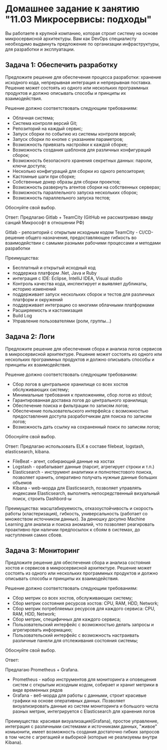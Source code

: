 # Домашнее задание к занятию "11.03 Микросервисы: подходы"

Вы работаете в крупной компанию, которая строит систему на основе микросервисной архитектуры.
Вам как DevOps специалисту необходимо выдвинуть предложение по организации инфраструктуры, для разработки и эксплуатации.


## Задача 1: Обеспечить разработку

Предложите решение для обеспечения процесса разработки: хранение исходного кода, непрерывная интеграция и непрерывная поставка. 
Решение может состоять из одного или нескольких программных продуктов и должно описывать способы и принципы их взаимодействия.

Решение должно соответствовать следующим требованиям:
- Облачная система;
- Система контроля версий Git;
- Репозиторий на каждый сервис;
- Запуск сборки по событию из системы контроля версий;
- Запуск сборки по кнопке с указанием параметров;
- Возможность привязать настройки к каждой сборке;
- Возможность создания шаблонов для различных конфигураций сборок;
- Возможность безопасного хранения секретных данных: пароли, ключи доступа;
- Несколько конфигураций для сборки из одного репозитория;
- Кастомные шаги при сборке;
- Собственные докер образы для сборки проектов;
- Возможность развернуть агентов сборки на собственных серверах;
- Возможность параллельного запуска нескольких сборок;
- Возможность параллельного запуска тестов;

Обоснуйте свой выбор.

Ответ:
Предлагаю Gitlab + TeamCity
(GitHub не рассматриваю ввиду санций Микрософт в отношении РФ)

Gitlab - репозиторий с открытым исходным кодом
TeamCity - CI/CD-решение общего назначения, предоставляющее гибкость во взаимодействии с самыми разными рабочими процессами и методами разработки

Преимущества:
- Бесплатный и открытый исходный код
- поддержка платформ .Net, Java и Ruby
- интеграция с IDE: Eclipse, IntelliJ IDEA, Visual studio
- Контроль качества кода, инспектирует и выявляет дубликаты, историю изменений
- поддерживает запуск нескольких сборок и тестов для различных платформ и окружений
- поддерживает интеграцию со многими облачными платформами
- Расширяемость и кастомизация
- Build Log
- Управление пользователями (роли, группы...)



## Задача 2: Логи

Предложите решение для обеспечения сбора и анализа логов сервисов в микросервисной архитектуре.
Решение может состоять из одного или нескольких программных продуктов и должно описывать способы и принципы их взаимодействия.

Решение должно соответствовать следующим требованиям:
- Сбор логов в центральное хранилище со всех хостов обслуживающих систему;
- Минимальные требования к приложениям, сбор логов из stdout;
- Гарантированная доставка логов до центрального хранилища;
- Обеспечение поиска и фильтрации по записям логов;
- Обеспечение пользовательского интерфейса с возможностью предоставления доступа разработчикам для поиска по записям логов;
- Возможность дать ссылку на сохраненный поиск по записям логов;

Обоснуйте свой выбор.

Ответ:
Предлагаю использовать ELK в составе filebeat, logstash, elasticsearch, kibana.
- FileBeat - агент, собирающий данные на хостах
- Logstash - орабатывает данные (парсит, агрегирует строки и т.п.) 
- Elasticsearch - инструмент аналитики и полнотекстового поиска, позволяет хранить, оперативно получать нужные данные больших объемов
- Kibana - web-морда для Elasticsearch, позволяет управлять индексами Elasticsearch, 
выполнять непосредственный визуальный поиск, строить Dashbord-ы

Преимущества: масштабируемость, отказоустойчивость и скорость работы (кластеризация), гибкость, универсальность (работает со множеством источником данных).
За денюшку досупно Machine Learning для анализа и поиска аномалий, что позволяет реагировать проактивно при наличии предпосылок к сбоям в системах, до наступления самих сбоев.



## Задача 3: Мониторинг

Предложите решение для обеспечения сбора и анализа состояния хостов и сервисов в микросервисной архитектуре.
Решение может состоять из одного или нескольких программных продуктов и должно описывать способы и принципы их взаимодействия.

Решение должно соответствовать следующим требованиям:
- Сбор метрик со всех хостов, обслуживающих систему;
- Сбор метрик состояния ресурсов хостов: CPU, RAM, HDD, Network;
- Сбор метрик потребляемых ресурсов для каждого сервиса: CPU, RAM, HDD, Network;
- Сбор метрик, специфичных для каждого сервиса;
- Пользовательский интерфейс с возможностью делать запросы и агрегировать информацию;
- Пользовательский интерфейс с возможность настраивать различные панели для отслеживания состояния системы;

Обоснуйте свой выбор.

Ответ:

Предлагаю Prometheus + Grafana. 
- Prometheus -  набор инструментов для мониторинга и оповещения систем с открытым исходным кодом,  собирает и хранит  метрики в виде временных рядов
- Grafana - веб-морда для работы с данными, строит красивые графики на основе оперативных данных. Позволяет визуализировать данные из систем мониторинга и большого числа разных метрик, интегрируется с Elasticsearch для хранения логов

Преимущества: 
красивая визуализация(Grafana), простое управление, интеграция с различными системами и источниками данных, "живое" комьюнити, имеет возможность создания достаточно гибких запросов в том числе с агрегацией и выборкой (которые не реализуемы внутри Kibana).

